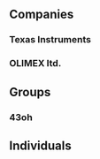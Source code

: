 ## Companies ##
### Texas Instruments ###
### OLIMEX ltd. ###

## Groups ##
### 43oh ###

## Individuals ##